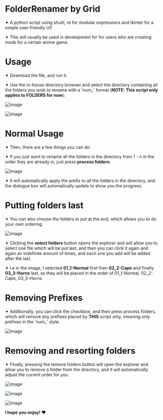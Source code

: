 # FolderRenamer by Grid

✦ A python script using shutil, re for modular expressions and tkinter for a simple user-friendly UI!

✦ This will usually be used in development for for users who are creating mods for a certain anime game. 

# Usage

✦ Download the file, and run it. 

✦ Use the in-house directory browser and select the directory containing all the folders you wish to rename with a 'num_' format (**NOTE: This script only applies to FOLDERS for now**):

![image](https://github.com/user-attachments/assets/e194e984-7935-4c21-b136-7c1b3d9416f2)

![image](https://github.com/user-attachments/assets/2c5b75f8-3440-4954-aad1-3afe324f91cc)

# Normal Usage

✦ Then, there are a few things you can do:

✦ If you just want to rename all the folders in the directory from 1 - n in the order they are already in, just press **process folders**:

![image](https://github.com/user-attachments/assets/ad81d11b-6a4f-4f1d-ab61-2b4c3d2b0f0f)

✦ It will automatically apply the prefix to all the folders in the directory, and the dialogue box will automatically update to show you the progress.

# Putting folders last

✦ You can also choose the folders to put at the end, which allows you to do your own ordering. 

![image](https://github.com/user-attachments/assets/a35a898b-1028-4c68-940b-6aa0c90b8a53)

✦ Clicking the **select folders** button opens the explorer and will allow you to select one file which will be put last, and then you can click it again and again an indefinite amount of times, and each one you add will be added after the last. 

✦ i.e in the image, I selected **01_1-Normal** first then **02_2-Cape** and finally **03_3-Horns** last, so they will be placed in the order of 01_1-Normal, 02_2-Cape, 03_3-Horns.

# Removing Prefixes

✦ Additionally, you can click the checkbox, and then press process folders, which will remove any prefixes placed by **THIS** script only, meaning only prefixes in the 'num_' style.

![image](https://github.com/user-attachments/assets/6e20a932-a909-4b2e-9ff9-53f3d02b26ba)

# Removing and resorting folders

✦ Finally, pressing the remove folders button will open the explorer and allow you to remove a folder from the directory, and it will automatically adjust the current order for you.

![image](https://github.com/user-attachments/assets/cb5d8e58-be74-4262-9b0e-01b1430fed6d)

![image](https://github.com/user-attachments/assets/07706af0-08bd-4a6e-8b15-d1d556826179)

![image](https://github.com/user-attachments/assets/9890603e-a04e-43ab-a862-4b79fef458ef)


**I hope you enjoy!** ❤️


















